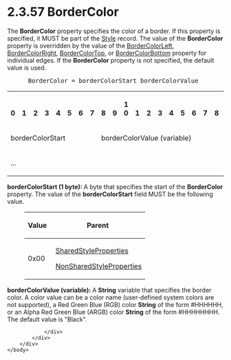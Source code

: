 <html dir="LTR" xmlns:mshelp="http://msdn.microsoft.com/mshelp" xmlns:ddue="http://ddue.schemas.microsoft.com/authoring/2003/5" xmlns:xlink="http://www.w3.org/1999/xlink" xmlns:tool="http://www.microsoft.com/tooltip">
    <head>
        <meta http-equiv="Content-Type" content="text/html; CHARSET=utf-8"></meta>
        <meta name="save" content="history"></meta>
        <title>2.3.57 BorderColor</title>
        <xml>
            <mshelp:toctitle title="2.3.57 BorderColor"></mshelp:toctitle>
            <mshelp:rltitle title="[MS-RPL]: BorderColor"></mshelp:rltitle>
            <mshelp:keyword index="A" term="d56bcd49-8d86-4963-85cb-98f8c61b19b6"></mshelp:keyword>
            <mshelp:attr name="DCSext.ContentType" value="open specification"></mshelp:attr>
            <mshelp:attr name="AssetID" value="d56bcd49-8d86-4963-85cb-98f8c61b19b6"></mshelp:attr>
            <mshelp:attr name="TopicType" value="kbRef"></mshelp:attr>
            <mshelp:attr name="DCSext.Title" value="[MS-RPL]: BorderColor" />
        </xml>
    </head>
    <body>
        <div id="header">
            <h1 class="heading">2.3.57 BorderColor</h1>
        </div>
        <div id="mainSection">
            <div id="mainBody">
                <div id="allHistory" class="saveHistory"></div>
                <div id="sectionSection0" class="section" name="collapseableSection">
                    

<p>The <b>BorderColor</b> property specifies the color of a
border. If this property is specified, it MUST be part of the <a href="04bf25a1-2f43-4acf-b9eb-b9fa2dc45202.htm">Style</a> record. The value of
the <b>BorderColor</b> property is overridden by the value of the <a href="bfc9765d-be2a-4845-87a1-bee9a22b3212.htm">BorderColorLeft</a>, <a href="777802a1-0999-4638-83f2-f327a21b372d.htm">BorderColorRight</a>, <a href="48bbfbc8-2600-45bc-ba0c-8079cf5eb3bf.htm">BorderColorTop</a>, or <a href="bb7d0948-af17-41a0-b47b-be1a3d849723.htm">BorderColorBottom</a> property
for individual edges. If the <b>BorderColor</b> property is not specified, the
default value is used.           </p>

<dl>
<dd>
<div><pre> BorderColor = borderColorStart borderColorValue
</pre></div>
</dd></dl>

<table>
 <tr>
  <th><p><br>0</p></th>
  <th><p><br>1</p></th>
  <th><p><br>2</p></th>
  <th><p><br>3</p></th>
  <th><p><br>4</p></th>
  <th><p><br>5</p></th>
  <th><p><br>6</p></th>
  <th><p><br>7</p></th>
  <th><p><br>8</p></th>
  <th><p><br>9</p></th>
  <th><p>1<br>0</p></th>
  <th><p><br>1</p></th>
  <th><p><br>2</p></th>
  <th><p><br>3</p></th>
  <th><p><br>4</p></th>
  <th><p><br>5</p></th>
  <th><p><br>6</p></th>
  <th><p><br>7</p></th>
  <th><p><br>8</p></th>
  <th><p><br>9</p></th>
  <th><p>2<br>0</p></th>
  <th><p><br>1</p></th>
  <th><p><br>2</p></th>
  <th><p><br>3</p></th>
  <th><p><br>4</p></th>
  <th><p><br>5</p></th>
  <th><p><br>6</p></th>
  <th><p><br>7</p></th>
  <th><p><br>8</p></th>
  <th><p><br>9</p></th>
  <th><p>3<br>0</p></th>
  <th><p><br>1</p></th>
 </tr>
 <tr>
  <td colspan="8">
  <p>borderColorStart</p>
  </td>
  <td colspan="24">
  <p>borderColorValue
  (variable)</p>
  </td>
 </tr>
 <tr>
  <td colspan="32">
  <p>...</p>
  </td>
 </tr>
</table>

<p><b>borderColorStart (1 byte): </b>A byte that
specifies the start of the <b>BorderColor</b> property. The value of the <b>borderColorStart</b>
field MUST be the following value.</p>

<dl>
<dd>
<table>
 <thead>
  <tr>
   <th>
   <p>Value</p>
   </th>
   <th>
   <p>Parent</p>
   </th>
  </tr>
 </thead>
 <tr>
  <td>
  <p>0x00</p>
  </td>
  <td>
  <p> <a href="8e7ad65c-8fc2-4a04-a02f-be9fe5b91d1e.htm">SharedStyleProperties</a></p>
  <p> <a href="19ef92ab-7c9f-454f-874d-b6b04b92b117.htm">NonSharedStyleProperties</a></p>
  </td>
 </tr>
</table>
</dd></dl>

<p><b>borderColorValue (variable): </b>A <b>String</b>
variable that specifies the border color. A color value can be a color name
(user-defined system colors are not supported), a Red Green Blue (RGB) color <b>String</b>
of the form #HHHHHH, or an Alpha Red Green Blue (ARGB) color <b>String</b> of
the form #HHHHHHHH. The default value is &quot;Black&quot;. </p>


                </div>
            </div>
        </div>
    </body>
</html>